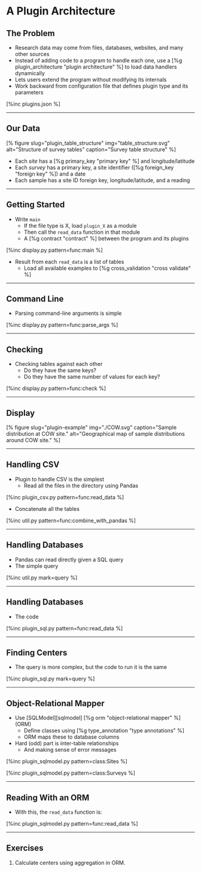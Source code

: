 # A Plugin Architecture

## The Problem

-   Research data may come from files, databases, websites, and many other sources
-   Instead of adding code to a program to handle each one,
    use a [%g plugin_architecture "plugin architecture" %]
    to load data handlers dynamically
-   Lets users extend the program without modifying its internals
-   Work backward from configuration file that defines plugin type and its parameters

[%inc plugins.json %]

---

## Our Data

[% figure
   slug="plugin_table_structure"
   img="table_structure.svg"
   alt="Structure of survey tables"
   caption="Survey table structure"
%]

-   Each *site* has a [%g primary_key "primary key" %] and longitude/latitude
-   Each *survey* has a primary key, a site identifier ([%g foreign_key "foreign key" %]) and a date
-   Each sample has a site ID foreign key, longitude/latitude, and a reading

---

## Getting Started

-   Write `main`
    -   If the file type is X, load `plugin_X` as a module
    -   Then call the `read_data` function in that module
    -   A [%g contract "contract" %] between the program and its plugins

[%inc display.py pattern=func:main %]

-   Result from each `read_data` is a list of tables
    -   Load all available examples to [%g cross_validation "cross validate" %]

---

## Command Line

-   Parsing command-line arguments is simple

[%inc display.py pattern=func:parse_args %]

---

## Checking

-   Checking tables against each other
    -   Do they have the same keys?
    -   Do they have the same number of values for each key?

[%inc display.py pattern=func:check %]

---

## Display

[% figure
   slug="plugin-example"
   img="./COW.svg"
   caption="Sample distribution at COW site."
   alt="Geographical map of sample distributions around COW site."
%]

---

## Handling CSV

-   Plugin to handle CSV is the simplest
    -   Read all the files in the directory using Pandas

[%inc plugin_csv.py pattern=func:read_data %]

-   Concatenate all the tables

[%inc util.py pattern=func:combine_with_pandas %]

---

## Handling Databases

-   Pandas can read directly given a SQL query
-   The simple query

[%inc util.py mark=query %]

---

## Handling Databases

-   The code

[%inc plugin_sql.py pattern=func:read_data %]

---

## Finding Centers

-   The query is more complex, but the code to run it is the same

[%inc plugin_sql.py mark=query %]

---

## Object-Relational Mapper

-   Use [SQLModel][sqlmodel] [%g orm "object-relational mapper" %] (ORM)
    -   Define classes using [%g type_annotation "type annotations" %]
    -   ORM maps these to database columns
-   Hard (odd) part is inter-table relationships
    -   And making sense of error messages

[%inc plugin_sqlmodel.py pattern=class:Sites %]

[%inc plugin_sqlmodel.py pattern=class:Surveys %]

---

## Reading With an ORM

-   With this, the `read_data` function is:

[%inc plugin_sqlmodel.py pattern=func:read_data %]

---

## Exercises

1.  Calculate centers using aggregation in ORM.
